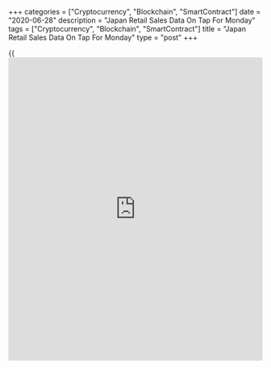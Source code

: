 +++
categories = ["Cryptocurrency", "Blockchain", "SmartContract"]
date = "2020-06-28"
description = "Japan Retail Sales Data On Tap For Monday"
tags = ["Cryptocurrency", "Blockchain", "SmartContract"]
title = "Japan Retail Sales Data On Tap For Monday"
type = "post"
+++

{{<iframe id="large-banner" src="https://www.bounty.group/#slide=5.0" width="100%" height="600" scrolling="no" style="border: 0px solid rgb(216, 221, 230); border-radius: 3px;">}}

Japan will on Monday release May figures for retail sales, highlighting
a modest day for Asia-Pacific economic activity.

Sales are predicted to fall 5.4 percent on month and 11.6 percent on
year after sinking 9.6 percent on month and 13.7 percent on year in
April. Large retailer sales plummeted an annual 22.1 percent in the
previous month.

Singapore will provide May numbers for import prices, export prices and
producer prices. In April, import prices were down 13.3 percent on year,
while export prices sank 9.9 percent on year and producer prices tumbled
7.6 percent on month and 15.5 percent on year.

Taiwan will see June results for its consumer confidence index; in May,
the index score was 64.87.

Hong Kong will release May numbers for imports, exports and trade
balance. In April, imports were down 6.7 percent on year and exports
were down 3.7 percent on year for a trade deficit of HKD23.3 billion.

For comments and feedback [contact](https://www.playgroundfx.com/contact/): editorial@rtt[news](https://www.letsplayfx.com/blog/forex-news-website/).com

[Economic News][1]

 **What parts of the world are seeing the best (and worst) economic
performances lately? Click[here][2] to check out our [Econ Scorecard][2]
and find out! See up-to-the-moment [ranking](https://www.playgroundfx.com/blog/crypto-exchange-ranking/)s for the best and worst
performers in [GDP][3], [unemployment rate][4], [inflation][2] and much
more.**

   1. www.rtt[news](https://www.letsplayfx.com/blog/forex-news-website/).com/Content/EconomicNews.aspx
   2. www.rtt[news](https://www.letsplayfx.com/blog/forex-news-website/).com/economic-scorecard/world-rank/CPI/highest-performance.aspx
   3. www.rtt[news](https://www.letsplayfx.com/blog/forex-news-website/).com/economic-scorecard/world-rank/GDP/highest-performance.aspx
   4. www.rtt[news](https://www.letsplayfx.com/blog/forex-news-website/).com/economic-scorecard/world-rank/unemployment-rate/lowest-performance.aspx